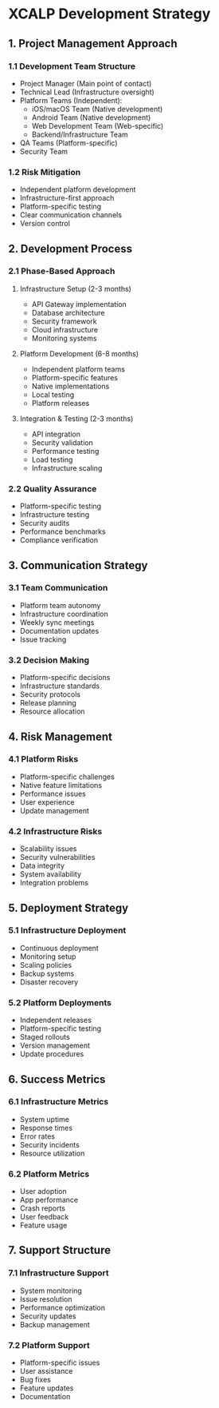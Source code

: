 # XCALP Development Strategy

## 1. Project Management Approach

### 1.1 Development Team Structure
- Project Manager (Main point of contact)
- Technical Lead (Infrastructure oversight)
- Platform Teams (Independent):
  * iOS/macOS Team (Native development)
  * Android Team (Native development)
  * Web Development Team (Web-specific)
  * Backend/Infrastructure Team
- QA Teams (Platform-specific)
- Security Team

### 1.2 Risk Mitigation
- Independent platform development
- Infrastructure-first approach
- Platform-specific testing
- Clear communication channels
- Version control

## 2. Development Process

### 2.1 Phase-Based Approach
1. Infrastructure Setup (2-3 months)
   - API Gateway implementation
   - Database architecture
   - Security framework
   - Cloud infrastructure
   - Monitoring systems

2. Platform Development (6-8 months)
   - Independent platform teams
   - Platform-specific features
   - Native implementations
   - Local testing
   - Platform releases

3. Integration & Testing (2-3 months)
   - API integration
   - Security validation
   - Performance testing
   - Load testing
   - Infrastructure scaling

### 2.2 Quality Assurance
- Platform-specific testing
- Infrastructure testing
- Security audits
- Performance benchmarks
- Compliance verification

## 3. Communication Strategy

### 3.1 Team Communication
- Platform team autonomy
- Infrastructure coordination
- Weekly sync meetings
- Documentation updates
- Issue tracking

### 3.2 Decision Making
- Platform-specific decisions
- Infrastructure standards
- Security protocols
- Release planning
- Resource allocation

## 4. Risk Management

### 4.1 Platform Risks
- Platform-specific challenges
- Native feature limitations
- Performance issues
- User experience
- Update management

### 4.2 Infrastructure Risks
- Scalability issues
- Security vulnerabilities
- Data integrity
- System availability
- Integration problems

## 5. Deployment Strategy

### 5.1 Infrastructure Deployment
- Continuous deployment
- Monitoring setup
- Scaling policies
- Backup systems
- Disaster recovery

### 5.2 Platform Deployments
- Independent releases
- Platform-specific testing
- Staged rollouts
- Version management
- Update procedures

## 6. Success Metrics

### 6.1 Infrastructure Metrics
- System uptime
- Response times
- Error rates
- Security incidents
- Resource utilization

### 6.2 Platform Metrics
- User adoption
- App performance
- Crash reports
- User feedback
- Feature usage

## 7. Support Structure

### 7.1 Infrastructure Support
- System monitoring
- Issue resolution
- Performance optimization
- Security updates
- Backup management

### 7.2 Platform Support
- Platform-specific issues
- User assistance
- Bug fixes
- Feature updates
- Documentation
